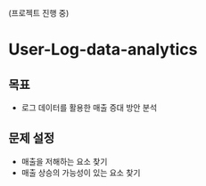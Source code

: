 (프로젝트 진행 중)

# User-Log-data-analytics
## 목표
- 로그 데이터를 활용한 매출 증대 방안 분석
## 문제 설정
- 매출을 저해하는 요소 찾기
- 매출 상승의 가능성이 있는 요소 찾기
